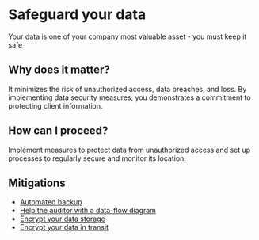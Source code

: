 # Safeguard your data

Your data is one of your company most valuable asset - you must keep it safe

## Why does it matter?

It minimizes the risk of unauthorized access, data breaches, and loss. By
implementing data security measures, you demonstrates a commitment to protecting
client information.

## How can I proceed?

Implement measures to protect data from unauthorized access and set up processes
to regularly secure and monitor its location.

## Mitigations

- [Automated backup](COR.DAT.001_automated_backup.md)
- [Help the auditor with a data-flow diagram](COR.DAT.002_data_flow_diagram.md)
- [Encrypt your data storage](COR.DAT.003_data_at_rest.md)
- [Encrypt your data in transit](COR.DAT.004_tls.md)
